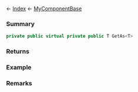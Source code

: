 ← [Index](Api-Index) ← [MyComponentBase](VRage.Game.Components.MyComponentBase)

### Summary

```csharp
private public virtual private public T GetAs<T>
```

### Returns

### Example

### Remarks

